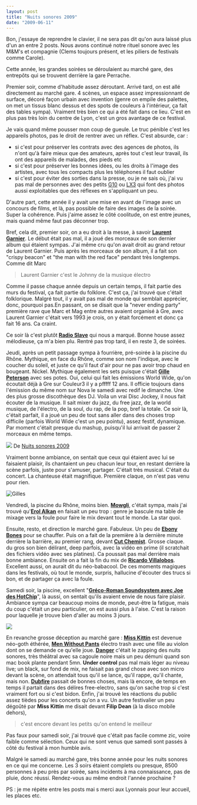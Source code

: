 ```yaml
---
layout: post
title: "Nuits sonores 2009"
date: "2009-06-11"
---
```


Bon, j'essaye de reprendre le clavier, il ne sera pas dit qu'on aura laissé plus d'un an entre 2 posts. Nous avons continué notre rituel sonore avec les M&M's et compagnie (Clems toujours présent, et les piliers de festivals comme Carole).

Cette année, les grandes soirées se déroulaient au marché gare, des entrepôts qui se trouvent derrière la gare Perrache.

Premier soir, comme d'habitude assez déroutant. Arrivé tard, on est allé directement au marché gare. 4 scènes, un espace assez impressionnant de surface, décoré façon urbain avec invention (genre on empile des palettes, on met un tissus blanc dessus et des spots de couleurs à l'intérieur, ça fait des tables sympa). Vraiment très bien ce qui a été fait dans ce lieu. C'est en plus pas très loin du centre de Lyon, c'est un gros avantage de ce festival.

Je vais quand même pousser mon coup de gueule. Le truc pénible c'est les appareils photos, pas le droit de rentrer avec un réflex. C'est absurde, car :

- si c'est pour préserver les contrats avec des agences de photos, ils n'ont qu'à faire mieux que des amateurs, après tout c'est leur travail, ils ont des appareils de malades, des pieds etc
- si c'est pour préserver les bonnes idées, ou les droits à l'image des artistes, avec tous les compacts plus les téléphones il faut oublier
- si c'est pour éviter des sorties dans la presse, ou je ne sais où, j'ai vu pas mal de personnes avec des petits [G10](http://www.canon.fr/For_Home/Product_Finder/Cameras/Digital_Camera/PowerShot/PowerShot_G10/index.asp) ou [LX3](http://panasonic.net/avc/lumix/compact/lx3/) qui font des photos aussi exploitables que des réflexes en s'appliquant un peu.

D'autre part, cette année il y avait une mise en avant de l'image avec un concours de films, et là, pas possible de faire des images de la soirée. Super la cohérence. Puis j'aime assez le côté coolitude, on est entre jeunes, mais quand même faut pas déconner trop.

Bref, cela dit, premier soir, on a eu droit à la messe, à savoir [**Laurent Garnier**](http://www.myspace.com/laurentgarnier). Le début était pas mal, il a joué des morceaux de son dernier album qui étaient sympas. J'ai même cru qu'on avait droit au grand retour de Laurent Garnier. Puis après les morceaux de son album, il a fait son "crispy beacon" et "the man with the red face" pendant très longtemps. Comme dit Marc

> Laurent Garnier c'est le Johnny de la musique électro

Comme il passe chaque année depuis un certain temps, il fait partie des murs du festival, ça fait partie du folklore. C'est ça, j'ai trouvé que c'était folklorique. Malgré tout, il y avait pas mal de monde qui semblait apprécier, donc, pourquoi pas.En passant, on se disait que la "never ending party" première rave que Marc et Mag entre autres avaient organisé à Gre, avec Laurent Garnier c'était vers 1993 je crois, on y était forcément et donc ça fait 16 ans. Ca craint.

Ce soir là c'est plutôt [**Radio Slave**](http://www.myspace.com/rekid) qui nous a marqué. Bonne house assez mélodieuse, ça m'a bien plu. Rentré pas trop tard, il en reste 3, de soirées.

Jeudi, après un petit passage sympa à fourrière, pré-soirée à la piscine du Rhône. Mythique, en face du Rhône, comme son nom l'indique, avec le coucher du soleil, et juste ce qu'il faut d'air pour ne pas avoir trop chaud en bougeant. Nickel. Mythique également les sets puisque c'était [**Gille Peterson**](http://www.myspace.com/gillespeterson) avec ses potes. Oui, celui qui fait les émissions World Wide, qu'on écoutait déjà à Gre sur Couleur3 il y a pfffff 12 ans. Il officie toujours dans l'émission du même nom sur Nova le samedi avec redif le dimanche. Une des plus grosse discothèque des DJ. Voila un vrai Disc Jockey, il nous fait écouter de la musique. Il sait mixer du jazz, du free jazz, de la world musique, de l'électro, de la soul, du rap, de la pop, bref la totale. Ce soir là, c'était parfait, il a joué un peu de tout sans aller dans des choses trop difficile (parfois World Wide c'est un peu pointu), assez festif, dynamique. Par moment c'était presque du mashup, puisqu'il lui arrivait de passer 2 morceaux en même temps.

[![](images/IMGP4276.jpg)](http://picasaweb.google.com/lh/photo/wrqjqObNuQCLxU3ifthWeA?feat=embedwebsite) De [Nuits sonores 2009](http://picasaweb.google.com/thomasbam/NuitsSonores2009?feat=embedwebsite)

Vraiment bonne ambiance, on sentait que ceux qui étaient avec lui se faisaient plaisir, ils chantaient un peu chacun leur tour, en restant derrière la scène parfois, juste pour s'amuser, partager. C'était très musical. C'était du concert. La chanteuse était magnifique. Première claque, on n'est pas venu pour rien.

![Gilles](images/IMGP4328.jpg)

Vendredi, la piscine du Rhône, moins bien. [**Mowgli**](http://www.myspace.com/mowglimusik), c'était sympa, mais j'ai trouvé qu'[**Erol Alkan**](http://www.myspace.com/erolalkan) en faisait un peu trop : genre je bascule ma table de mixage vers la foule pour faire le mix devant tout le monde. La star quoi.

Ensuite, resto, et direction le marché gare. Fabuleux. Un peu de [**Ebony Bones**](http://www.myspace.com/ebonybones) pour se chauffer. Puis on a fait de la première à la dernière minute derrière la barrière, au premier rang, devant [**Cut Chemist**](http://www.myspace.com/cutchemist). Grosse claque. du gros son bien délirant, deep parfois, avec la vidéo en prime (il scratchait des fichiers vidéo avec ses platines). Ca poussait pas mal derrière mais bonne ambiance. Ensuite on a fait la fin du mix de [**Ricardo Villalobos**](http://www.myspace.com/ricardovillaloboscocoon). Excellent aussi, on aurait dit du néo-babacool. De ces moments magiques dans les festivals, où tout le monde, surpris, hallucine d'écouter des trucs si bon, et de partager ça avec la foule.

Samedi soir, la piscine, excellent "[**Gréco-Roman Soundsystem avec Joe des HotChip**](http://www.myspace.com/grecoromanmusic)", là aussi, on sentait qu'ils avaient envie de nous faire plaisir. Ambiance sympa car beaucoup moins de monde, peut-être la fatigue, mais du coup c'était un peu particulier, on est aussi plus à l'aise. C'est la raison pour laquelle je trouve bien d'aller au moins 3 jours.

![](images/IMGP4476.jpg)

En revanche grosse déception au marché gare : [**Miss Kittin**](http://www.myspace.com/kittinmusic) est devenue néo-goth éthérée, [**Men Without Pants**](http://www.myspace.com/menwithoutpants) électro trash avec une fille au violon dont on se demande ce qu'elle joue. [**Danger**](http://www.myspace.com/2emedanger) c'était le zapping des nuits sonores, très théâtral avec sa cagoule noire mais un peu démuni quand son mac book plante pendant 5mn. **Under control** pas mal mais léger au niveau live; un black, sur fond de mix, ne faisait pas grand chose avec son micro devant la scène, on attendait tous qu'il se lance, qu'il rappe, qu'il chante, mais non. [**Dubfire**](http://www.myspace.com/djdubfire) passait de bonnes choses, mais là encore, de temps en temps il partait dans des délires free-electro, sans qu'on sache trop si c'est vraiment fort ou si c'est bidon. Enfin, j'ai trouvé les réactions du public assez tièdes pour les concerts qu'on a vu. Un autre festivalier un peu dégoûté par **Miss Kittin** me disait devant **Filip Dean** (à la disco mobile dehors),

> c'est encore devant les petits qu'on entend le meilleur

Pas faux pour samedi soir, j'ai trouvé que c'était pas facile comme zic, voire faible comme sélection. Ceux qui ne sont venus que samedi sont passés à côté du festival à mon humble avis.

Malgré le samedi au marché gare, très bonne année pour les nuits sonores en ce qui me concerne. Les 3 soirs étaient complets ou presque, 8500 personnes à peu près par soirée, sans incidents à ma connaissance, pas de pluie, donc réussi. Rendez-vous au même endroit l'année prochaine ?

PS : je me répète entre les posts mai s merci aux Lyonnais pour leur accueil, les places etc.
